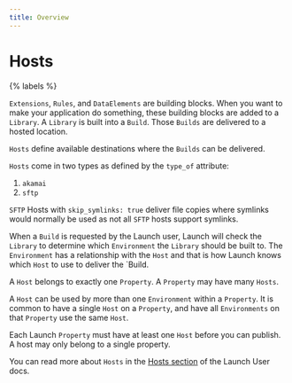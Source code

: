 ```yaml
---
title: Overview
---
```

 
# Hosts

{% labels %}

`Extensions`, `Rules`, and `DataElements` are building blocks.  When you want to make your application do something, these building blocks are added to a `Library`. A `Library` is built into a `Build`. Those `Builds` are delivered to a hosted location.

`Hosts` define available destinations where the `Builds` can be delivered.  

`Hosts` come in two types as defined by the `type_of` attribute:
1. `akamai`
1. `sftp`

`SFTP` Hosts with `skip_symlinks: true` deliver file copies where symlinks would normally be used as not all `SFTP` hosts support symlinks.

When a `Build` is requested by the Launch user, Launch will check the `Library` to determine which `Environment` the `Library` should be built to.  The `Environment` has a relationship with the `Host` and that is how Launch knows which `Host` to use to deliver the `Build.

A `Host` belongs to exactly one `Property`.  A `Property` may have many `Hosts`.

A `Host` can be used by more than one `Environment` within a `Property`.  It is common to have a single `Host` on a `Property`, and have all `Environments` on that `Property` use the same `Host`.

Each Launch `Property` must have at least one `Host` before you can publish.  A host may only belong to a single property.

You can read more about `Hosts` in the [Hosts section](https://docs.adobe.com/content/help/en/launch/using/reference/publish/hosts/hosts-overview.html) of the Launch User docs.
